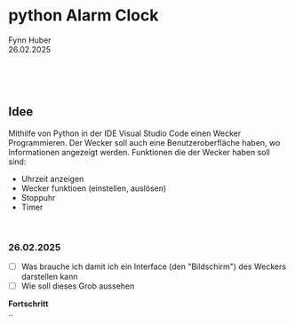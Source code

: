 # python Alarm Clock
Fynn Huber              
26.02.2025

&nbsp;

&nbsp;

## Idee
Mithilfe von Python in der IDE Visual Studio Code einen Wecker Programmieren. Der Wecker soll auch eine Benutzeroberfläche haben, wo Informationen angezeigt werden. Funktionen die der Wecker haben soll sind: 
- Uhrzeit anzeigen
- Wecker funktioen (einstellen, auslösen)
- Stoppuhr
- Timer

 &nbsp;

### 26.02.2025
  - [ ] Was brauche ich damit ich ein Interface (den "Bildschirm") des Weckers darstellen kann
  - [ ] Wie soll dieses Grob aussehen

**Fortschritt**            
..
